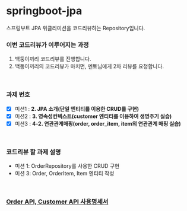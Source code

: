 # springboot-jpa
스프링부트 JPA 위클리미션을 코드리뷰하는 Repository입니다.

### 이번 코드리뷰가 이루어지는 과정
1. 백둥이끼리 코드리뷰를 진행합니다.
2. 백둥이끼리의 코드리뷰가 마치면, 멘토님에게 2차 리뷰를 요청합니다.  
<br/>

### 과제 번호
- [x] 미션1 : **2. JPA 소개(단일 엔티티를 이용한 CRUD를 구현)** 
- [x] 미션2 : **3. 영속성컨텍스트(customer 엔티티를 이용하여 생명주기 실습)**
- [x] 미션3 : **4-2. 연관관계매핑(order, order_item, item의 연관관계 매핑 실습)**    
<br/>

### 코드리뷰 할 과제 설명 
- 미션 1: OrderRepository를 사용한 CRUD 구현
- 미션 3: Order, OrderItem, Item 엔티티 작성
<br/>

### [Order API, Customer API 사용명세서](https://github.com/y005/springboot-jpa/blob/main/src/doc/index.pdf)